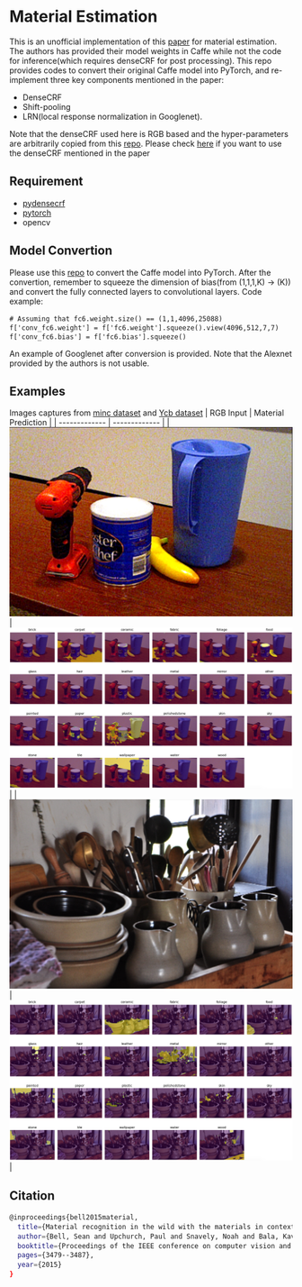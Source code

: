 # Material Estimation
This is an unofficial implementation of this [paper](http://labelmaterial.s3.amazonaws.com/release/cvpr2015-minc.pdf) for material estimation. The authors has provided their model weights in Caffe while not the code for inference(which requires denseCRF for post processing). 
This repo provides codes to convert their original Caffe model into PyTorch, and re-implement three key components mentioned in the paper:
  - DenseCRF
  - Shift-pooling
  - LRN(local response normalization in Googlenet). 
  
Note that the denseCRF used here is RGB based and the hyper-parameters are arbitrarily copied from this [repo](https://github.com/kazuto1011/deeplab-pytorch). Please check [here](https://www.philkr.net/code/) if you want to use the denseCRF mentioned in the paper

## Requirement
- [pydensecrf](https://github.com/lucasb-eyer/pydensecrf)
- [pytorch](https://pytorch.org/)
- opencv

## Model Convertion
Please use this [repo](https://github.com/vadimkantorov/caffemodel2pytorch) to convert the Caffe model into PyTorch. After the convertion, remember to squeeze the dimension of bias(from (1,1,1,K) -> (K)) and convert the fully connected layers to convolutional layers. Code example:

```
# Assuming that fc6.weight.size() == (1,1,4096,25088)
f['conv_fc6.weight'] = f['fc6.weight'].squeeze().view(4096,512,7,7)
f['conv_fc6.bias'] = f['fc6.bias'].squeeze()
```

An example of Googlenet after conversion is provided. Note that the Alexnet provided by the authors is not usable.

## Examples
Images captures from [minc dataset](http://opensurfaces.cs.cornell.edu/publications/minc/) and [Ycb dataset](https://www.ycbbenchmarks.com/)
| RGB Input | Material Prediction |
| ------------- | ------------- |
| ![Material Estimation](./examples/RGB_ycb.png)  | ![Material Estimation](./examples/Material_ycb.png)  |
| ![Material Estimation](./examples/RGB_minc.png)  | ![Material Estimation](./examples/Material_minc.png)  |

## Citation
```bash
@inproceedings{bell2015material,
  title={Material recognition in the wild with the materials in context database},
  author={Bell, Sean and Upchurch, Paul and Snavely, Noah and Bala, Kavita},
  booktitle={Proceedings of the IEEE conference on computer vision and pattern recognition},
  pages={3479--3487},
  year={2015}
}
```
